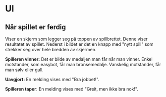 # UI

## Når spillet er ferdig

Viser en skjerm som legger seg på toppen av spillbrettet. Denne viser resultatet av spillet. Nederst i bildet er det en knapp med "nytt spill" som strekker seg over hele bredden av skjermen.

**Spilleren vinner:**
Det er bilde av medaljen man får når man vinner. Enkel motstander, som easybot, får man bronsemedalje. Vanskelig motstander, får man sølv eller gull.

**Uavgjort:**
En melding vises med "Bra jobbet!".

**Spilleren taper:**
En melding vises med "Greit, men ikke bra nok!".
